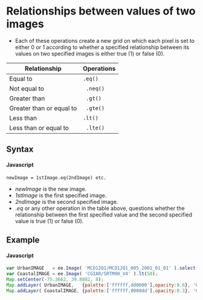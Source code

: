 # Relationships between values of two images
- Each of these operations create a new grid on which each pixel is set to either 0 or 1 according to whether a specified relationship between its values on two specified images is either true (1) or false (0). 

| Relationship | Operations |
| --- | --- | 
| Equal to | ```.eq()``` |
| Not equal to | ``` .neq()``` |
| Greater than | ``` .gt()``` |
| Greater than or equal to | ``` .gte()``` |
| Less than | ```.lt()``` |
| Less than or equal to | ``` .lte()``` 

## Syntax

#### Javascript
```
newImage = 1stImage.eq(2ndImage) etc.
```

- *newImage* is the new image.
- *1stImage* is the first specified image.
- *2ndImage* is the second specified image.
- *.eq* or any other operation in the table above, questions whether the relationship between the first specified value and the second specified value is true (1) or false (0).

## Example

#### Javascript
```javascript
var UrbanIMAGE   = ee.Image( 'MCD12Q1/MCD12Q1_005_2001_01_01' ).select(['Land_Cover_Type_1']).eq(13) ;
var CoastalIMAGE = ee.Image( 'CGIAR/SRTM90_V4' ).lt(50);
Map.setCenter(-75.3662, 39.8802, 8);
Map.addLayer( UrbanIMAGE,   {palette:['ffffff,dd0000'],opacity:0.6}, 'Urban'   );  
Map.addLayer( CoastalIMAGE, {palette:['ffffff,0000dd'],opacity:0.3}, 'Coastal' );
```
